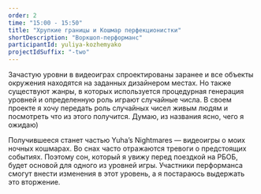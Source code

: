 ```yaml
---
order: 2
time: "15:00 - 15:50"
title: "Хрупкие границы и Кошмар перфекционистки"
shortDescription: "Воркшоп-перформанс"
participantId: yuliya-kozhemyako
projectIdSuffix: "-two"
---
```


Зачастую уровни в видеоиграх спроектированы заранее и все объекты окружения находятся на заданных дизайнером местах. Но также существуют жанры, в которых используется процедурная генерация уровней и определенную роль играют случайные числа. В своем проекте я хочу передать роль случайных чисел живым людям и посмотреть что из этого получится. Думаю, из названия ясно, чего я ожидаю)

Получившееся станет частью Yuha’s Nightmares — видеоигры о моих ночных кошмарах. Во снах часто отражаются тревоги о предстоящих событиях. Поэтому сон, который я увижу перед поездкой на РБОБ, будет основой для одного из уровней игры. Участники перформанса смогут внести изменения в этот уровень, а я постараюсь выдержать это вторжение.
